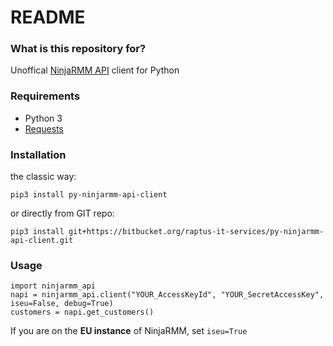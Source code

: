 # README #

### What is this repository for? ###

Unoffical [NinjaRMM API](https://ninjarmm.com/dev-api/) client for Python

### Requirements ###

* Python 3
* [Requests](https://pypi.org/project/requests/)

### Installation ###

the classic way:

```
pip3 install py-ninjarmm-api-client
```

or directly from GIT repo:

```
pip3 install git+https://bitbucket.org/raptus-it-services/py-ninjarmm-api-client.git
```

### Usage ###

```
import ninjarmm_api
napi = ninjarmm_api.client("YOUR_AccessKeyId", "YOUR_SecretAccessKey", iseu=False, debug=True)
customers = napi.get_customers()
```

If you are on the **EU instance** of NinjaRMM, set `iseu=True`
